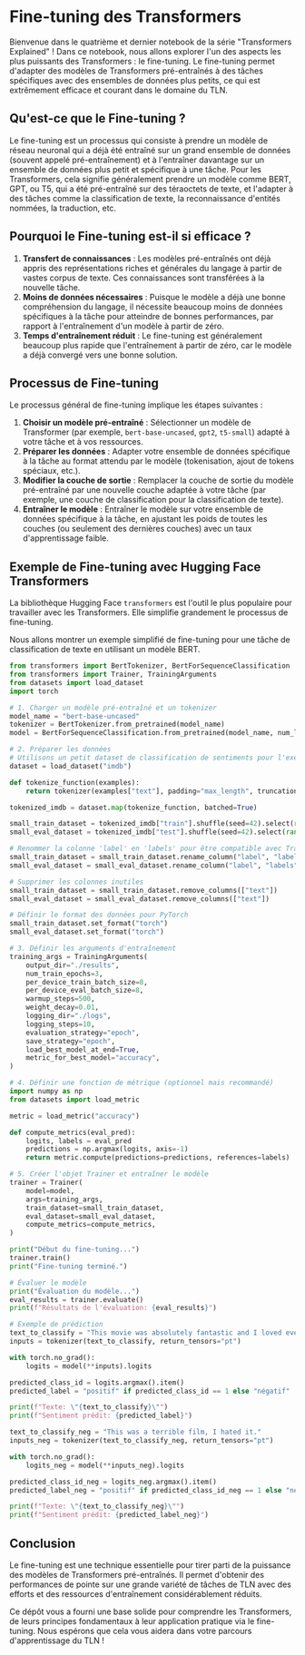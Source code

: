 # Fine-tuning des Transformers

Bienvenue dans le quatrième et dernier notebook de la série "Transformers Explained" ! Dans ce notebook, nous allons explorer l'un des aspects les plus puissants des Transformers : le fine-tuning. Le fine-tuning permet d'adapter des modèles de Transformers pré-entraînés à des tâches spécifiques avec des ensembles de données plus petits, ce qui est extrêmement efficace et courant dans le domaine du TLN.

## Qu'est-ce que le Fine-tuning ?

Le fine-tuning est un processus qui consiste à prendre un modèle de réseau neuronal qui a déjà été entraîné sur un grand ensemble de données (souvent appelé pré-entraînement) et à l'entraîner davantage sur un ensemble de données plus petit et spécifique à une tâche. Pour les Transformers, cela signifie généralement prendre un modèle comme BERT, GPT, ou T5, qui a été pré-entraîné sur des téraoctets de texte, et l'adapter à des tâches comme la classification de texte, la reconnaissance d'entités nommées, la traduction, etc.

## Pourquoi le Fine-tuning est-il si efficace ?

1.  **Transfert de connaissances** : Les modèles pré-entraînés ont déjà appris des représentations riches et générales du langage à partir de vastes corpus de texte. Ces connaissances sont transférées à la nouvelle tâche.
2.  **Moins de données nécessaires** : Puisque le modèle a déjà une bonne compréhension du langage, il nécessite beaucoup moins de données spécifiques à la tâche pour atteindre de bonnes performances, par rapport à l'entraînement d'un modèle à partir de zéro.
3.  **Temps d'entraînement réduit** : Le fine-tuning est généralement beaucoup plus rapide que l'entraînement à partir de zéro, car le modèle a déjà convergé vers une bonne solution.

## Processus de Fine-tuning

Le processus général de fine-tuning implique les étapes suivantes :

1.  **Choisir un modèle pré-entraîné** : Sélectionner un modèle de Transformer (par exemple, `bert-base-uncased`, `gpt2`, `t5-small`) adapté à votre tâche et à vos ressources.
2.  **Préparer les données** : Adapter votre ensemble de données spécifique à la tâche au format attendu par le modèle (tokenisation, ajout de tokens spéciaux, etc.).
3.  **Modifier la couche de sortie** : Remplacer la couche de sortie du modèle pré-entraîné par une nouvelle couche adaptée à votre tâche (par exemple, une couche de classification pour la classification de texte).
4.  **Entraîner le modèle** : Entraîner le modèle sur votre ensemble de données spécifique à la tâche, en ajustant les poids de toutes les couches (ou seulement des dernières couches) avec un taux d'apprentissage faible.

## Exemple de Fine-tuning avec Hugging Face Transformers

La bibliothèque Hugging Face `transformers` est l'outil le plus populaire pour travailler avec les Transformers. Elle simplifie grandement le processus de fine-tuning.

Nous allons montrer un exemple simplifié de fine-tuning pour une tâche de classification de texte en utilisant un modèle BERT.

```python
from transformers import BertTokenizer, BertForSequenceClassification
from transformers import Trainer, TrainingArguments
from datasets import load_dataset
import torch

# 1. Charger un modèle pré-entraîné et un tokenizer
model_name = "bert-base-uncased"
tokenizer = BertTokenizer.from_pretrained(model_name)
model = BertForSequenceClassification.from_pretrained(model_name, num_labels=2) # 2 classes: positif/négatif

# 2. Préparer les données
# Utilisons un petit dataset de classification de sentiments pour l'exemple
dataset = load_dataset("imdb")

def tokenize_function(examples):
    return tokenizer(examples["text"], padding="max_length", truncation=True)

tokenized_imdb = dataset.map(tokenize_function, batched=True)

small_train_dataset = tokenized_imdb["train"].shuffle(seed=42).select(range(1000))
small_eval_dataset = tokenized_imdb["test"].shuffle(seed=42).select(range(200))

# Renommer la colonne 'label' en 'labels' pour être compatible avec Trainer
small_train_dataset = small_train_dataset.rename_column("label", "labels")
small_eval_dataset = small_eval_dataset.rename_column("label", "labels")

# Supprimer les colonnes inutiles
small_train_dataset = small_train_dataset.remove_columns(["text"])
small_eval_dataset = small_eval_dataset.remove_columns(["text"])

# Définir le format des données pour PyTorch
small_train_dataset.set_format("torch")
small_eval_dataset.set_format("torch")

# 3. Définir les arguments d'entraînement
training_args = TrainingArguments(
    output_dir="./results",
    num_train_epochs=3,
    per_device_train_batch_size=8,
    per_device_eval_batch_size=8,
    warmup_steps=500,
    weight_decay=0.01,
    logging_dir="./logs",
    logging_steps=10,
    evaluation_strategy="epoch",
    save_strategy="epoch",
    load_best_model_at_end=True,
    metric_for_best_model="accuracy",
)

# 4. Définir une fonction de métrique (optionnel mais recommandé)
import numpy as np
from datasets import load_metric

metric = load_metric("accuracy")

def compute_metrics(eval_pred):
    logits, labels = eval_pred
    predictions = np.argmax(logits, axis=-1)
    return metric.compute(predictions=predictions, references=labels)

# 5. Créer l'objet Trainer et entraîner le modèle
trainer = Trainer(
    model=model,
    args=training_args,
    train_dataset=small_train_dataset,
    eval_dataset=small_eval_dataset,
    compute_metrics=compute_metrics,
)

print("Début du fine-tuning...")
trainer.train()
print("Fine-tuning terminé.")

# Évaluer le modèle
print("Évaluation du modèle...")
eval_results = trainer.evaluate()
print(f"Résultats de l'évaluation: {eval_results}")

# Exemple de prédiction
text_to_classify = "This movie was absolutely fantastic and I loved every minute of it!"
inputs = tokenizer(text_to_classify, return_tensors="pt")

with torch.no_grad():
    logits = model(**inputs).logits

predicted_class_id = logits.argmax().item()
predicted_label = "positif" if predicted_class_id == 1 else "négatif"

print(f"Texte: \"{text_to_classify}\"")
print(f"Sentiment prédit: {predicted_label}")

text_to_classify_neg = "This was a terrible film, I hated it."
inputs_neg = tokenizer(text_to_classify_neg, return_tensors="pt")

with torch.no_grad():
    logits_neg = model(**inputs_neg).logits

predicted_class_id_neg = logits_neg.argmax().item()
predicted_label_neg = "positif" if predicted_class_id_neg == 1 else "négatif"

print(f"Texte: \"{text_to_classify_neg}\"")
print(f"Sentiment prédit: {predicted_label_neg}")
```

## Conclusion

Le fine-tuning est une technique essentielle pour tirer parti de la puissance des modèles de Transformers pré-entraînés. Il permet d'obtenir des performances de pointe sur une grande variété de tâches de TLN avec des efforts et des ressources d'entraînement considérablement réduits.

Ce dépôt vous a fourni une base solide pour comprendre les Transformers, de leurs principes fondamentaux à leur application pratique via le fine-tuning. Nous espérons que cela vous aidera dans votre parcours d'apprentissage du TLN !

